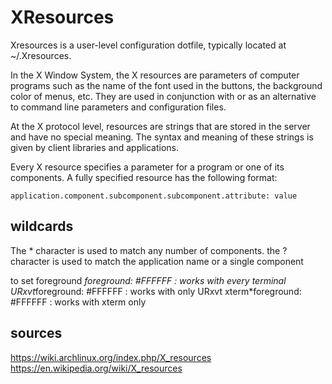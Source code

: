# XResources
Xresources is a user-level configuration dotfile, typically located at ~/.Xresources.

In the X Window System, the X resources are parameters of computer programs such as the name of the font used in the buttons, the background color of menus, etc. They are used in conjunction with or as an alternative to command line parameters and configuration files.

At the X protocol level, resources are strings that are stored in the server and have no special meaning. The syntax and meaning of these strings is given by client libraries and applications.

Every X resource specifies a parameter for a program or one of its components. A fully specified resource has the following format:

    application.component.subcomponent.subcomponent.attribute: value

## wildcards
The * character is used to match any number of components.
the ? character is used to match the application name or a single component

to set foreground
*foreground: #FFFFFF : works with every terminal
URxvt*foreground: #FFFFFF : works with only URxvt
xterm*foreground: #FFFFFF : works with xterm only


## sources
https://wiki.archlinux.org/index.php/X_resources
https://en.wikipedia.org/wiki/X_resources

